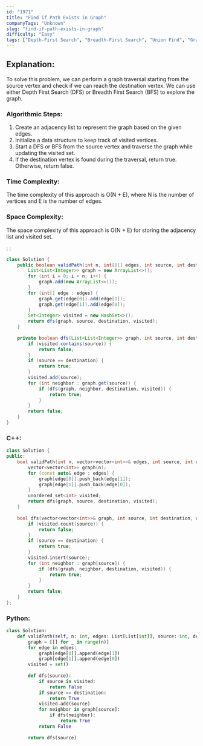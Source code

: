 ```yaml
---
id: "1971"
title: "Find if Path Exists in Graph"
companyTags: "Unknown"
slug: "find-if-path-exists-in-graph"
difficulty: "Easy"
tags: ["Depth-First Search", "Breadth-First Search", "Union Find", "Graph"]
---
```


## Explanation:
To solve this problem, we can perform a graph traversal starting from the source vertex and check if we can reach the destination vertex. We can use either Depth First Search (DFS) or Breadth First Search (BFS) to explore the graph.

### Algorithmic Steps:
1. Create an adjacency list to represent the graph based on the given edges.
2. Initialize a data structure to keep track of visited vertices.
3. Start a DFS or BFS from the source vertex and traverse the graph while updating the visited set.
4. If the destination vertex is found during the traversal, return true. Otherwise, return false.

### Time Complexity:
The time complexity of this approach is O(N + E), where N is the number of vertices and E is the number of edges.

### Space Complexity:
The space complexity of this approach is O(N + E) for storing the adjacency list and visited set.

:
:
```java
class Solution {
    public boolean validPath(int n, int[][] edges, int source, int destination) {
        List<List<Integer>> graph = new ArrayList<>();
        for (int i = 0; i < n; i++) {
            graph.add(new ArrayList<>());
        }
        for (int[] edge : edges) {
            graph.get(edge[0]).add(edge[1]);
            graph.get(edge[1]).add(edge[0]);
        }
        Set<Integer> visited = new HashSet<>();
        return dfs(graph, source, destination, visited);
    }
    
    private boolean dfs(List<List<Integer>> graph, int source, int destination, Set<Integer> visited) {
        if (visited.contains(source)) {
            return false;
        }
        if (source == destination) {
            return true;
        }
        visited.add(source);
        for (int neighbor : graph.get(source)) {
            if (dfs(graph, neighbor, destination, visited)) {
                return true;
            }
        }
        return false;
    }
}
```

### C++:
```cpp
class Solution {
public:
    bool validPath(int n, vector<vector<int>>& edges, int source, int destination) {
        vector<vector<int>> graph(n);
        for (const auto& edge : edges) {
            graph[edge[0]].push_back(edge[1]);
            graph[edge[1]].push_back(edge[0]);
        }
        unordered_set<int> visited;
        return dfs(graph, source, destination, visited);
    }
    
    bool dfs(vector<vector<int>>& graph, int source, int destination, unordered_set<int>& visited) {
        if (visited.count(source)) {
            return false;
        }
        if (source == destination) {
            return true;
        }
        visited.insert(source);
        for (int neighbor : graph[source]) {
            if (dfs(graph, neighbor, destination, visited)) {
                return true;
            }
        }
        return false;
    }
};
```

### Python:
```python
class Solution:
    def validPath(self, n: int, edges: List[List[int]], source: int, destination: int) -> bool:
        graph = [[] for _ in range(n)]
        for edge in edges:
            graph[edge[0]].append(edge[1])
            graph[edge[1]].append(edge[0])
        visited = set()
        
        def dfs(source):
            if source in visited:
                return False
            if source == destination:
                return True
            visited.add(source)
            for neighbor in graph[source]:
                if dfs(neighbor):
                    return True
            return False
        
        return dfs(source)
```